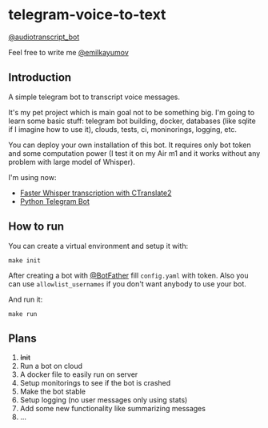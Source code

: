 # telegram-voice-to-text

[@audiotranscript_bot](https://t.me/audiotranscript_bot)

Feel free to write me [@emilkayumov](https://t.me/emilkayumov)

## Introduction

A simple telegram bot to transcript voice messages.

It's my pet project which is main goal not to be something big. I'm going to learn some basic stuff: telegram bot building, docker, databases (like sqlite if I imagine how to use it), clouds, tests, ci, moninorings, logging, etc. 

You can deploy your own installation of this bot. It requires only bot token and some computation power (I test it on my Air m1 and it works without any problem with large model of Whisper).

I'm using now:
- [Faster Whisper transcription with CTranslate2](https://github.com/guillaumekln/faster-whisper)
- [Python Telegram Bot](https://github.com/python-telegram-bot/python-telegram-bot)

## How to run

You can create a virtual environment and setup it with:

```make init```

After creating a bot with [@BotFather](https://t.me/BotFather) fill `config.yaml` with token. Also you can use `allowlist_usernames` if you don't want anybody to use your bot.

And run it:

`make run`

## Plans

1. ~~Init~~
2. Run a bot on cloud
3. A docker file to easily run on server
4. Setup monitorings to see if the bot is crashed
5. Make the bot stable
6. Setup logging (no user messages only using stats)
7. Add some new functionality like summarizing messages
8. ...
